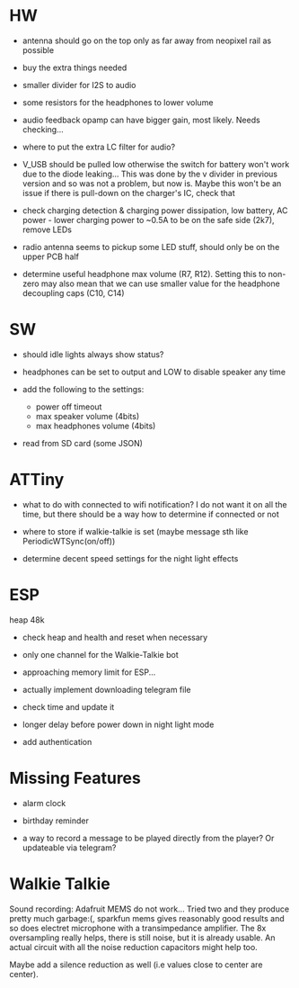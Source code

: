 # HW

- antenna should go on the top only as far away from neopixel rail as possible
- buy the extra things needed
- smaller divider for I2S to audio
- some resistors for the headphones to lower volume

- audio feedback opamp can have bigger gain, most likely. Needs checking...
- where to put the extra LC filter for audio?

- V_USB should be pulled low otherwise the switch for battery won't work due to the diode leaking... This was done by the v divider in previous version and so was not a problem, but now is. Maybe this won't be an issue if there is pull-down on the charger's IC, check that
- check charging detection & charging power dissipation, low battery, AC power - lower charging power to ~0.5A to be on the safe side (2k7), remove LEDs

- radio antenna seems to pickup some LED stuff, should only be on the upper PCB half

- determine useful headphone max volume (R7, R12). Setting this to non-zero may also mean that we can use smaller value for the headphone decoupling caps (C10, C14)

# SW

- should idle lights always show status? 

- headphones can be set to output and LOW to disable speaker any time

- add the following to the settings:
    - power off timeout
    - max speaker volume (4bits)
    - max headphones volume (4bits)
- read from SD card (some JSON)

# ATTiny

- what to do with connected to wifi notification? I do not want it on all the time, but there should be a way how to determine if connected or not

- where to store if walkie-talkie is set (maybe message sth like PeriodicWTSync(on/off))
- determine decent speed settings for the night light effects

# ESP


heap 48k


- check heap and health and reset when necessary

- only one channel for the Walkie-Talkie bot 
- approaching memory limit for ESP...
- actually implement downloading telegram file
- check time and update it
- longer delay before power down in night light mode
- add authentication

 # Missing Features

 - alarm clock
 - birthday reminder

 - a way to record a message to be played directly from the player? Or updateable via telegram?

# Walkie Talkie

Sound recording: Adafruit MEMS do not work... Tried two and they produce pretty much garbage:(, sparkfun mems gives reasonably good results and so does electret microphone with a transimpedance amplifier. The 8x oversampling really helps, there is still noise, but it is already usable. An actual circuit with all the noise reduction capacitors might help too. 

Maybe add a silence reduction as well (i.e values close to center are center). 
